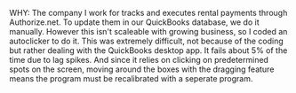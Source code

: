 WHY:
The company I work for tracks and executes rental payments through Authorize.net. To update them in our QuickBooks database, we do it manually. However this isn't scaleable with growing business, so I coded an autoclicker to do it. This was extremely difficult, not because of the coding but rather dealing with the QuickBooks desktop app. It fails about 5% of the time due to lag spikes. And since it relies on clicking on predetermined spots on the screen, moving around the boxes with the dragging feature means the program must be recalibrated with a seperate program. 
